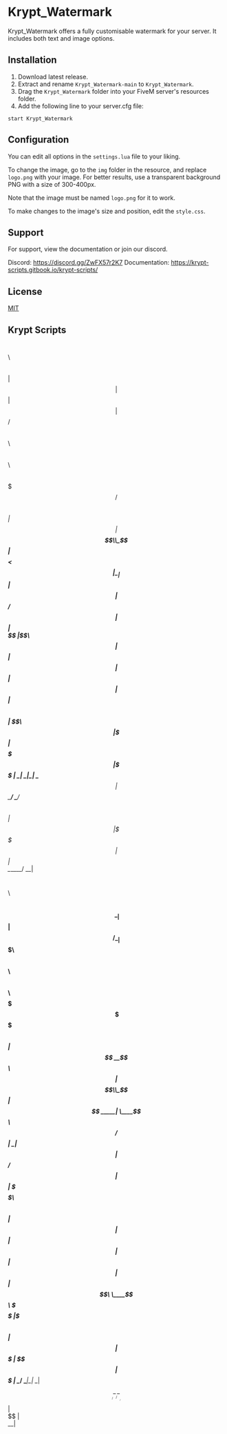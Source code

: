# Krypt_Watermark

Krypt_Watermark offers a fully customisable watermark for your server. It includes both text and image options.

## Installation

1. Download latest release.
2. Extract and rename `Krypt_Watermark-main` to `Krypt_Watermark`.
3. Drag the `Krypt_Watermark` folder into your FiveM server's resources folder.
4. Add the following line to your server.cfg file:

```
start Krypt_Watermark
```

## Configuration

You can edit all options in the `settings.lua` file to your liking.

To change the image, go to the `img` folder in the resource, and replace `logo.png` with your image. For better results, use a transparent background PNG with a size of 300-400px.

Note that the image must be named `logo.png` for it to work.

To make changes to the image's size and position, edit the `style.css`.

## Support
For support, view the documentation or join our discord.

Discord: https://discord.gg/ZwFX57r2K7
Documentation: https://krypt-scripts.gitbook.io/krypt-scripts/

## License

[MIT](https://choosealicense.com/licenses/mit/)

## Krypt Scripts
$$\   $$\                                $$\     
$$ | $$  |                               $$ |    
$$ |$$  /  $$$$$$\  $$\   $$\  $$$$$$\ $$$$$$\   
$$$$$  /  $$  __$$\ $$ |  $$ |$$  __$$\\_$$  _|  
$$  $$<   $$ |  \__|$$ |  $$ |$$ /  $$ | $$ |    
$$ |\$$\  $$ |      $$ |  $$ |$$ |  $$ | $$ |$$\ 
$$ | \$$\ $$ |      \$$$$$$$ |$$$$$$$  | \$$$$  |
\__|  \__|\__|       \____$$ |$$  ____/   \____/ 
                    $$\   $$ |$$ |               
                    \$$$$$$  |$$ |               
                     \______/ \__|               

 $$$$$$\                      $$\            $$\               
$$  __$$\                     \__|           $$ |              
$$ /  \__| $$$$$$$\  $$$$$$\  $$\  $$$$$$\ $$$$$$\    $$$$$$$\ 
\$$$$$$\  $$  _____|$$  __$$\ $$ |$$  __$$\\_$$  _|  $$  _____|
 \____$$\ $$ /      $$ |  \__|$$ |$$ /  $$ | $$ |    \$$$$$$\  
$$\   $$ |$$ |      $$ |      $$ |$$ |  $$ | $$ |$$\  \____$$\ 
\$$$$$$  |\$$$$$$$\ $$ |      $$ |$$$$$$$  | \$$$$  |$$$$$$$  |
 \______/  \_______|\__|      \__|$$  ____/   \____/ \_______/ 
                                  $$ |                         
                                  $$ |                         
                                  \__|                         
